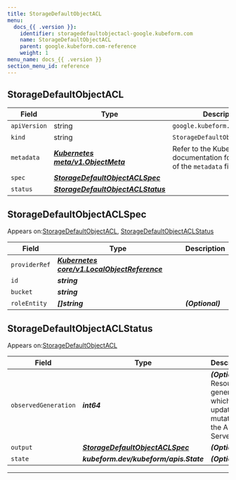 ```yaml
---
title: StorageDefaultObjectACL
menu:
  docs_{{ .version }}:
    identifier: storagedefaultobjectacl-google.kubeform.com
    name: StorageDefaultObjectACL
    parent: google.kubeform.com-reference
    weight: 1
menu_name: docs_{{ .version }}
section_menu_id: reference
---
```


## StorageDefaultObjectACL
| Field | Type | Description |
| ------ | ----- | ----------- |
| `apiVersion` | string | `google.kubeform.com/v1alpha1` |
|    `kind` | string | `StorageDefaultObjectACL` |
| `metadata` | ***[Kubernetes meta/v1.ObjectMeta](https://kubernetes.io/docs/reference/generated/kubernetes-api/v1.13/#objectmeta-v1-meta)***|Refer to the Kubernetes API documentation for the fields of the `metadata` field.|
| `spec` | ***[StorageDefaultObjectACLSpec](#storagedefaultobjectaclspec)***||
| `status` | ***[StorageDefaultObjectACLStatus](#storagedefaultobjectaclstatus)***||
## StorageDefaultObjectACLSpec

Appears on:[StorageDefaultObjectACL](#storagedefaultobjectacl), [StorageDefaultObjectACLStatus](#storagedefaultobjectaclstatus)

| Field | Type | Description |
| ------ | ----- | ----------- |
| `providerRef` | ***[Kubernetes core/v1.LocalObjectReference](https://kubernetes.io/docs/reference/generated/kubernetes-api/v1.13/#localobjectreference-v1-core)***||
| `id` | ***string***||
| `bucket` | ***string***||
| `roleEntity` | ***[]string***| ***(Optional)*** |
## StorageDefaultObjectACLStatus

Appears on:[StorageDefaultObjectACL](#storagedefaultobjectacl)

| Field | Type | Description |
| ------ | ----- | ----------- |
| `observedGeneration` | ***int64***| ***(Optional)*** Resource generation, which is updated on mutation by the API Server.|
| `output` | ***[StorageDefaultObjectACLSpec](#storagedefaultobjectaclspec)***| ***(Optional)*** |
| `state` | ***kubeform.dev/kubeform/apis.State***| ***(Optional)*** |
---
